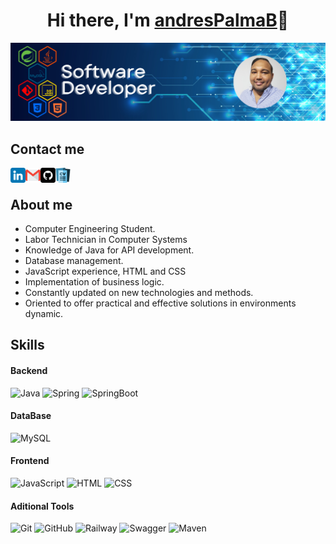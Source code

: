 <center>
    <h1 align="center">
        Hi there, I'm <a href="">andresPalmaB</a>👋
    </h1>
</center>

![Background of readme](img/Developer_Backend.png)

## Contact me

<a href="https://www.linkedin.com/in/andrespalmab/">
    <img align="left" src="img/linkedin.png" alt="Andres Palma Bustos | LinkedIn" 
        width="24px" height="24px"/>
</a>

<a href="mailto:palmabustosandres@gmail.com">
    <img align="left" src="img/gmail.png" alt="Icon fo Gmail" 
        width="24px" height="24px"/>
</a>

<a href="https://github.com/andresPalmaB">
    <img align="left" src="img/github.png" alt="Icon fo Github" 
        width="24px" height="24px"/>
</a>

<a href="https://github.com/andresPalmaB/andresPalmaB/blob/main/docs/CV_Andres_Palma.pdf">
    <img align="left" src="img/curriculum-vitae.png" alt="Icon fo CV"
        width="24px" height="24px"/>
</a>

</br>

## About me

- Computer Engineering Student.
- Labor Technician in Computer Systems
- Knowledge of Java for API development.
- Database management.
- JavaScript experience, HTML and CSS
- Implementation of business logic.
- Constantly updated on new technologies and methods.
- Oriented to offer practical and effective solutions in environments dynamic.

## Skills

#### Backend
![Java](https://img.shields.io/badge/Code-Java-orange?style=flat&logo=openjdk&logoColor=white)
![Spring](https://img.shields.io/badge/FrameWork-Spring-%6DB33F?style=flat&logo=spring&logoColor=white)
![SpringBoot](https://img.shields.io/badge/Tools-SpringBoot-%6DB33F?style=flat&logo=springboot&logoColor=white)

#### DataBase
![MySQL](https://img.shields.io/badge/DB-MySQL-darkblue?style=flat&logo=mysql&logoColor=white)

#### Frontend
![JavaScript](https://img.shields.io/badge/Code-JavaScript-yellow?style=flat&logo=javascript&logoColor=white)
![HTML](https://img.shields.io/badge/Code-HTML5-red?style=flat&logo=html5&logoColor=white)
![CSS](https://img.shields.io/badge/Style-CSS-blue?style=flat&logo=css3&logoColor=white)

#### Aditional Tools
![Git](https://img.shields.io/badge/Tool-Git-red?style=flat&logo=git&logoColor=white)
![GitHub](https://img.shields.io/badge/Tool-GitHub-gray?style=flat&logo=github&logoColor=white)
![Railway](https://img.shields.io/badge/Tool-Railway-black?style=flat&logo=railway&logoColor=white)
![Swagger](https://img.shields.io/badge/Tool-Swagger-green?style=flat&logo=swagger&logoColor=white)
![Maven](https://img.shields.io/badge/Tool-Maven-darkred?style=flat&logo=apachemaven&logoColor=white)

